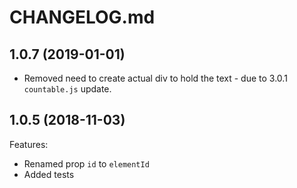 # CHANGELOG.md

## 1.0.7 (2019-01-01)

- Removed need to create actual div to hold the text - due to 3.0.1 `countable.js` update.

## 1.0.5 (2018-11-03)

Features:

- Renamed prop `id` to `elementId`
- Added tests